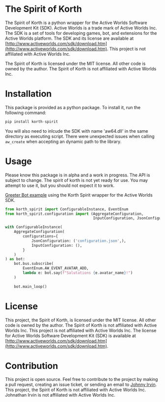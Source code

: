 # The Spirit of Korth

The Spirit of Korth is a python wrapper for the Active Worlds Software Development Kit (SDK). Active Worlds is a trade mark of Active Worlds Inc. The SDK is a set of tools for developing games, bot, and extensions for the Active Worlds platform. The SDK and its license are available at [http://www.activeworlds.com/sdk/download.htm](http://www.activeworlds.com/sdk/download.htm). This project is not affiliated with Active Worlds Inc.

The Spirit of Korth is licensed under the MIT license. All other code is owned by the author. The Spirit of Korth is not affiliated with Active Worlds Inc.

# Installation

This package is provided as a python package. To install it, run the following command:

```python
pip install korth-spirit
```

You will also need to inlcude the SDK with name 'aw64.dll' in the same directory as executing script. There were unexpected issues when calling `aw_create` when accepting an dynamic path to the library.

# Usage

Please know this package is in alpha and a work in progress. The API is subject to change. The spirit of korth is not yet ready for use. You may attempt to use it, but you should not expect it to work.


[Greeter Bot example](https://github.com/Korth-Spirit/Greeter-Bot/blob/9b5c3332206d1ba78bca4bafb7ea6915d0492a97/greeter/__main__.py) using the Korth Spirit wrapper for the Active Worlds SDK.
```python
from korth_spirit import ConfigurableInstance, EventEnum
from korth_spirit.configuration import (AggregateConfiguration,
                                        InputConfiguration, JsonConfiguration)

with ConfigurableInstance(
    AggregateConfiguration(
        configurations={
            JsonConfiguration: ('configuration.json',),
            InputConfiguration: (),
        }
    )
) as bot:
    bot.bus.subscribe(
        EventEnum.AW_EVENT_AVATAR_ADD,
        lambda e: bot.say(f"Salutations {e.avatar_name}!")
    )
        
    bot.main_loop()
```

# License

This project, the Spirit of Korth, is licensed under the MIT license. All other code is owned by the author. The Spirit of Korth is not affiliated with Active Worlds Inc. This project is not affiliated with Active Worlds Inc. The license for Active Worlds Software Development Kit (SDK) is available at [http://www.activeworlds.com/sdk/download.htm](http://www.activeworlds.com/sdk/download.htm).

# Contribution

This project is open source. Feel free to contribute to the project by making a pull request, creating an issue ticket, or sending an email to [Johnny Irvin](mailto:irvinjohnathan@gmail.com). This project, the Spirit of Korth is not affiliated with Active Worlds Inc. Johnathan Irvin is not affiliated with Active Worlds Inc.

